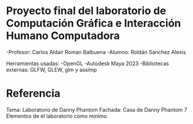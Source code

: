 # Proyecto final del laboratorio de Computación Gráfica e Interacción Humano Computadora

-Profesor: Carlos Aldair Roman Balbuena
-Alumno: Roldán Sánchez Alexis

Herramientas usadas:
-OpenGL
-Autodesk Maya 2023
-Bibliotecas externas: GLFW, GLEW, glm y assimp

# Referencia
Tema: Laboratorio de Danny Phantom
Fachada: Casa de Danny Phantom
7 Elementos de el laboratorio como minimo. 
